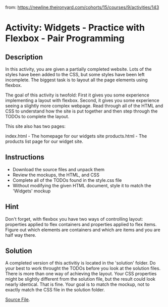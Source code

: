 from: https://newline.theironyard.com/cohorts/15/courses/9/activities/143

# Activity: Widgets - Practice with Flexbox - Pair Programming

## Description  
In this activity, you are given a partially completed website. Lots of the styles have been added to the CSS, but some styles have been left incomplete. The biggest task is to layout all the page elements using flexbox.

The goal of this activity is twofold: First it gives you some experience implementing a layout with flexbox. Second, it gives you some experience seeing a slightly more complex webpage. Read through all of the HTML and CSS to understand how the site is put together and then step through the TODOs to complete the layout.

This site also has two pages:

index.html - The homepage for our widgets site
products.html - The products list page for our widget site.

## Instructions  
* Download the source files and unpack them
* Review the mockups, the HTML, and CSS
* Complete all of the TODOs found in the style.css file
* Without modifying the given HTML document, style it to match the 'Widgets' mockup

## Hint  
Don't forget, with flexbox you have two ways of controlling layout: properties applied to flex containers and properties applied to flex items. Figure out which elements are containers and which are items and you are half way there.

## Solution  
A completed version of this activitiy is located in the 'solution' folder. Do your best to work throught the TODOs before you look at the solution files.
There is more than one way of achieving the layout. Your CSS properties might be slightly different from the solution file, but the result could look nearly identical. That is fine. Your goal is to match the mockup, not to exactly match the CSS file in the solution folder.

[Source File](https://github.com/JamieBort/Widgets-Floated/tree/master/OriginalSourceFiles).